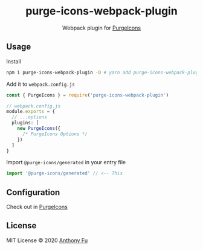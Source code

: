 <h1 align='center'>purge-icons-webpack-plugin</h1>

<p align='center'>Webpack plugin for <a href="https://github.com/antfu/purge-icons" target="_blank">PurgeIcons</a></p>


## Usage

Install

```bash
npm i purge-icons-webpack-plugin -D # yarn add purge-icons-webpack-plugin -D
```

Add it to `webpack.config.js`

```ts
const { PurgeIcons } = require('purge-icons-webpack-plugin')

// webpack.config.js
module.exports = {
  // ...options
  plugins: [
    new PurgeIcons({
      /* PurgeIcons Options */
    })
  ]
}
```

Import `@purge-icons/generated` in your entry file

```ts
import '@purge-icons/generated' // <-- This
```

## Configuration

Check out in [PurgeIcons](https://github.com/antfu/purge-icons#programmatic-api)

## License

MIT License © 2020 [Anthony Fu](https://github.com/antfu)
